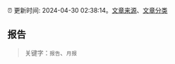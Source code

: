 :alarm_clock: 更新时间: 2024-04-30 02:38:14。[文章来源](/README.md)、[文章分类](/TAGS.md)

## 报告


> 关键字：`报告`、`月报`



